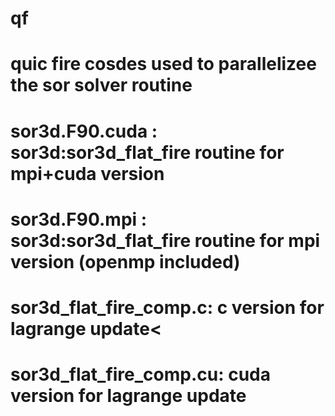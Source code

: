 # qf
# quic fire cosdes used to parallelizee the sor solver routine

# sor3d.F90.cuda : sor3d:sor3d_flat_fire routine for mpi+cuda version 
# sor3d.F90.mpi : sor3d:sor3d_flat_fire routine for mpi version (openmp included) 
# sor3d_flat_fire_comp.c:  c version for lagrange update<
# sor3d_flat_fire_comp.cu: cuda version for lagrange update
